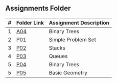 ##  Assignments Folder

|   #   | Folder Link     | Assignment Description      |
| :---: | --------------- | --------------------------- |
|   1   | [A04](./A04)    |  Binary Trees               |
|   2   | [P01](./P01)    |  Simple Problem Set         |
|   3   | [P02](./P02)    |  Stacks                     |
|   4   | [P03](./P03)    |  Queues                     |
|   5   | [P04](./P04)    |  Binary Trees               |
|   5   | [P05](./P05)    |  Basic Geometry             |
